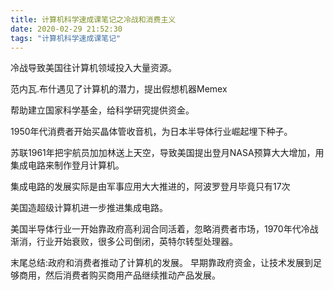```yaml
---
title: 计算机科学速成课笔记之冷战和消费主义
date: 2020-02-29 21:52:30
tags: "计算机科学速成课笔记"
---
```


冷战导致美国往计算机领域投入大量资源。
<!--more-->

范内瓦.布什遇见了计算机的潜力，提出假想机器Memex

帮助建立国家科学基金，给科学研究提供资金。

1950年代消费者开始买晶体管收音机，为日本半导体行业崛起埋下种子。

苏联1961年把宇航员加加林送上天空，导致美国提出登月NASA预算大大增加，用集成电路来制作登月计算机。

集成电路的发展实际是由军事应用大大推进的，阿波罗登月毕竟只有17次

美国造超级计算机进一步推进集成电路。

美国半导体行业一开始靠政府高利润合同活着，忽略消费者市场，1970年代冷战渐消，行业开始衰败，很多公司倒闭，英特尔转型处理器。

末尾总结:政府和消费者推动了计算机的发展。
早期靠政府资金，让技术发展到足够商用，然后消费者购买商用产品继续推动产品发展。